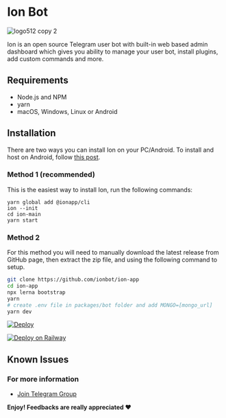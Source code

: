 

# Ion Bot

![logo512 copy 2](https://user-images.githubusercontent.com/31907722/125200919-98b07f00-e28a-11eb-8f49-cc3514cd34e0.png)
 

Ion is an open source Telegram user bot with built-in web based admin dashboard which gives you ability to manage your user bot, install plugins, add custom commands and more.
  


## Requirements

* Node.js and NPM
* yarn
* macOS, Windows, Linux or Android

## Installation

There are two ways you can install Ion on your PC/Android. To install and host on Android, follow <a href="https://xen.codes/install-ion-on-android" target="_blank">this post</a>.

### Method 1 (recommended)

This is the easiest way to install Ion, run the following commands:
 ```shell
 yarn global add @ionapp/cli
 ion --init
 cd ion-main
 yarn start
 ```

### Method 2

For this method you will need to manually download  the latest release from GitHub page, then extract the zip file, and using the following command to setup.

```bash
git clone https://github.com/ionbot/ion-app
cd ion-app
npx lerna bootstrap
yarn
# create .env file in packages/bot folder and add MONGO=[mongo_url]
yarn dev
```

[![Deploy](https://www.herokucdn.com/deploy/button.svg)](https://heroku.com/deploy?template=https://github.com/ionbot/ion)

[![Deploy on Railway](https://railway.app/button.svg)](https://railway.app/new/template?template=https://github.com/ionbot/ion)
  
## Known Issues

  

### For more information

  

*  [Join Telegram Group](https://t.me/ionuserbotchat)
  

**Enjoy! Feedbacks are really appreciated ❤️**
